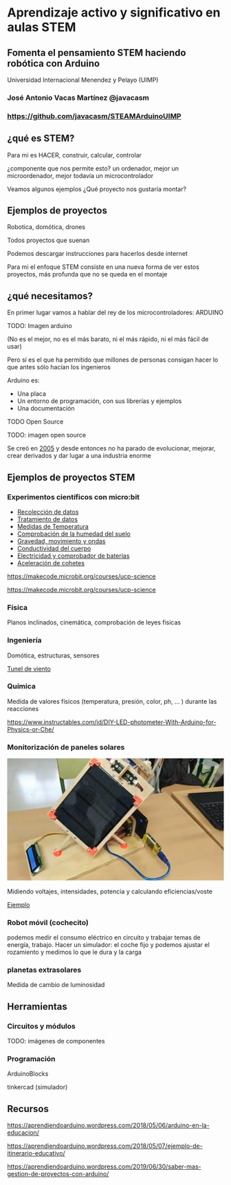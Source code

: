 # Aprendizaje activo y significativo en aulas STEM
## Fomenta el pensamiento STEM haciendo robótica con Arduino

Universidad Internacional Menendez y Pelayo (UIMP)

### José Antonio Vacas Martínez @javacasm

### https://github.com/javacasm/STEAMArduinoUIMP


## ¿qué es STEM?

Para mi es HACER, construir, calcular, controlar

¿componente que nos permite esto? un ordenador, mejor un microordenador, mejor todavía un microcontrolador


Veamos algunos ejemplos ¿Qué proyecto nos gustaría montar?

## Ejemplos de proyectos


Robotica, domótica, drones

Todos proyectos que suenan

Podemos descargar instrucciones para hacerlos desde internet

Para mi el enfoque STEM consiste en una nueva forma de ver estos proyectos, más profunda que no se queda en el montaje

##  ¿qué necesitamos?

En primer lugar vamos a hablar del rey de los microcontroladores: ARDUINO

TODO: Imagen arduino

(No es el mejor, no es el más barato, ni el más rápido, ni el más fácil de usar)

Pero sí es el que ha permitido que millones de personas consigan hacer lo que antes sólo hacían los ingenieros

Arduino es:
* Una placa
* Un entorno de programación, con sus librerías y ejemplos
* Una documentación


TODO Open Source

TODO: imagen open source 

Se creó en [2005](https://es.wikipedia.org/wiki/Arduino) y desde entonces no ha parado de evolucionar, mejorar, crear derivados y dar lugar a una industria enorme


## Ejemplos de proyectos STEM

### Experimentos científicos con micro:bit

* [Recolección de datos](https://makecode.microbit.org/courses/ucp-science/data-collection)
* [Tratamiento de datos](https://makecode.microbit.org/courses/ucp-science/population)
* [Medidas de Temperatura](https://makecode.microbit.org/courses/ucp-science/temperature)
* [Comprobación de la humedad del suelo](https://makecode.microbit.org/courses/ucp-science/soil-moisture)
* [Gravedad, movimiento y  ondas](https://makecode.microbit.org/courses/ucp-science/gravity)
* [Conductividad del cuerpo](https://makecode.microbit.org/courses/ucp-science/electricity)
* [Electricidad y comprobador de baterías](https://makecode.microbit.org/courses/ucp-science/electricity)
* [Aceleración de cohetes](https://makecode.microbit.org/courses/ucp-science/rocket-acceleration)

https://makecode.microbit.org/courses/ucp-science  

https://makecode.microbit.org/courses/ucp-science   

### Física
Planos inclinados, cinemática, comprobación de leyes fisicas

### Ingeniería
Domótica, estructuras, sensores

[Tunel de viento](https://www.instructables.com/id/DIY-Wind-Tunnel-and-Visualized-Airstreams-for-the-/)

### Química

Medida de valores físicos (temperatura, presión, color, ph, ... ) durante las reacciones

https://www.instructables.com/id/DIY-LED-photometer-With-Arduino-for-Physics-or-Che/

### Monitorización de paneles solares

![SeguidorSolar](./images/SeguidorSolar.png)

Midiendo voltajes, intensidades, potencia y calculando eficiencias/voste

[Ejemplo](https://twitter.com/ToniMorenoRey/status/1125821060836941826)

### Robot móvil (cochecito)

podemos medir el consumo eléctrico en circuito y trabajar temas de energía, trabajo.
Hacer un simulador: el coche fijo y podemos ajustar el rozamiento y medimos lo que le dura y la carga

### planetas  extrasolares
Medida de cambio de luminosidad

## Herramientas

### Circuitos y módulos


TODO: imágenes de componentes

### Programación

ArduinoBlocks

tinkercad (simulador)


## Recursos

https://aprendiendoarduino.wordpress.com/2018/05/06/arduino-en-la-educacion/


https://aprendiendoarduino.wordpress.com/2018/05/07/ejemplo-de-itinerario-educativo/

https://aprendiendoarduino.wordpress.com/2019/06/30/saber-mas-gestion-de-proyectos-con-arduino/

